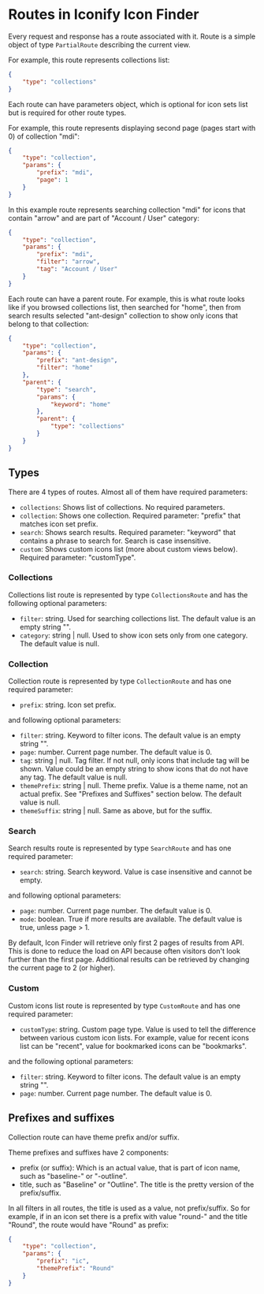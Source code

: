 # Routes in Iconify Icon Finder

Every request and response has a route associated with it. Route is a simple object of type `PartialRoute` describing the current view.

For example, this route represents collections list:

```json
{
	"type": "collections"
}
```

Each route can have parameters object, which is optional for icon sets list but is required for other route types.

For example, this route represents displaying second page (pages start with 0) of collection "mdi":

```json
{
	"type": "collection",
	"params": {
		"prefix": "mdi",
		"page": 1
	}
}
```

In this example route represents searching collection "mdi" for icons that contain "arrow" and are part of "Account / User" category:

```json
{
	"type": "collection",
	"params": {
		"prefix": "mdi",
		"filter": "arrow",
		"tag": "Account / User"
	}
}
```

Each route can have a parent route. For example, this is what route looks like if you browsed collections list, then searched for "home", then from search results selected "ant-design" collection to show only icons that belong to that collection:

```json
{
	"type": "collection",
	"params": {
		"prefix": "ant-design",
		"filter": "home"
	},
	"parent": {
		"type": "search",
		"params": {
			"keyword": "home"
		},
		"parent": {
			"type": "collections"
		}
	}
}
```

## Types

There are 4 types of routes. Almost all of them have required parameters:

-   `collections`: Shows list of collections. No required parameters.
-   `collection`: Shows one collection. Required parameter: "prefix" that matches icon set prefix.
-   `search`: Shows search results. Required parameter: "keyword" that contains a phrase to search for. Search is case insensitive.
-   `custom`: Shows custom icons list (more about custom views below). Required parameter: "customType".

### Collections

Collections list route is represented by type `CollectionsRoute` and has the following optional parameters:

-   `filter`: string. Used for searching collections list. The default value is an empty string "".
-   `category`: string | null. Used to show icon sets only from one category. The default value is null.

### Collection

Collection route is represented by type `CollectionRoute` and has one required parameter:

-   `prefix`: string. Icon set prefix.

and following optional parameters:

-   `filter`: string. Keyword to filter icons. The default value is an empty string "".
-   `page`: number. Current page number. The default value is 0.
-   `tag`: string | null. Tag filter. If not null, only icons that include tag will be shown. Value could be an empty string to show icons that do not have any tag. The default value is null.
-   `themePrefix`: string | null. Theme prefix. Value is a theme name, not an actual prefix. See "Prefixes and Suffixes" section below. The default value is null.
-   `themeSuffix`: string | null. Same as above, but for the suffix.

### Search

Search results route is represented by type `SearchRoute` and has one required parameter:

-   `search`: string. Search keyword. Value is case insensitive and cannot be empty.

and following optional parameters:

-   `page`: number. Current page number. The default value is 0.
-   `mode`: boolean. True if more results are available. The default value is true, unless page > 1.

By default, Icon Finder will retrieve only first 2 pages of results from API. This is done to reduce the load on API because often visitors don't look further than the first page. Additional results can be retrieved by changing the current page to 2 (or higher).

### Custom

Custom icons list route is represented by type `CustomRoute` and has one required parameter:

-   `customType`: string. Custom page type. Value is used to tell the difference between various custom icon lists. For example, value for recent icons list can be "recent", value for bookmarked icons can be "bookmarks".

and the following optional parameters:

-   `filter`: string. Keyword to filter icons. The default value is an empty string "".
-   `page`: number. Current page number. The default value is 0.

## Prefixes and suffixes

Collection route can have theme prefix and/or suffix.

Theme prefixes and suffixes have 2 components:

-   prefix (or suffix): Which is an actual value, that is part of icon name, such as "baseline-" or "-outline".
-   title, such as "Baseline" or "Outline". The title is the pretty version of the prefix/suffix.

In all filters in all routes, the title is used as a value, not prefix/suffix. So for example, if in an icon set there is a prefix with value "round-" and the title "Round", the route would have "Round" as prefix:

```json
{
	"type": "collection",
	"params": {
		"prefix": "ic",
		"themePrefix": "Round"
	}
}
```
